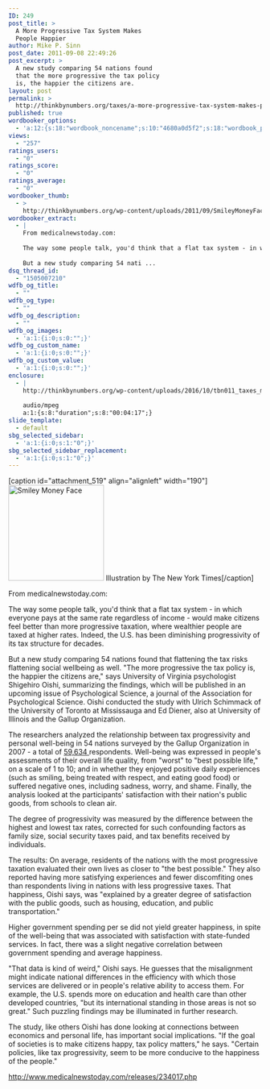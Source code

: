 ```yaml
---
ID: 249
post_title: >
  A More Progressive Tax System Makes
  People Happier
author: Mike P. Sinn
post_date: 2011-09-08 22:49:26
post_excerpt: >
  A new study comparing 54 nations found
  that the more progressive the tax policy
  is, the happier the citizens are.
layout: post
permalink: >
  http://thinkbynumbers.org/taxes/a-more-progressive-tax-system-makes-people-happier/
published: true
wordbooker_options:
  - 'a:12:{s:18:"wordbook_noncename";s:10:"4680a0d5f2";s:18:"wordbook_page_post";s:15:"227151724000676";s:18:"wordbook_orandpage";s:1:"2";s:23:"wordbook_default_author";s:1:"2";s:23:"wordbook_extract_length";s:3:"400";s:19:"wordbook_actionlink";s:3:"100";s:26:"wordbooker_publish_default";s:2:"on";s:27:"wordbooker_publish_override";s:2:"on";s:19:"wordbook_thumb_only";s:2:"on";s:18:"wordbook_attribute";s:0:"";s:29:"wordbooker_status_update_text";s:0:"";s:20:"wordbook_comment_get";s:2:"on";}'
views:
  - "257"
ratings_users:
  - "0"
ratings_score:
  - "0"
ratings_average:
  - "0"
wordbooker_thumb:
  - >
    http://thinkbynumbers.org/wp-content/uploads/2011/09/SmileyMoneyFace-90x90.jpg
wordbooker_extract:
  - |
    From medicalnewstoday.com:
    
    The way some people talk, you'd think that a flat tax system - in which everyone pays at the same rate regardless of income - would make citizens feel better than more progressive taxation, where wealthier people are taxed at higher rates. Indeed, the U.S. has been diminishing progressivity of its tax structure for decades.
    
    But a new study comparing 54 nati ...
dsq_thread_id:
  - "1505007210"
wdfb_og_title:
  - ""
wdfb_og_type:
  - ""
wdfb_og_description:
  - ""
wdfb_og_images:
  - 'a:1:{i:0;s:0:"";}'
wdfb_og_custom_name:
  - 'a:1:{i:0;s:0:"";}'
wdfb_og_custom_value:
  - 'a:1:{i:0;s:0:"";}'
enclosure:
  - |
    http://thinkbynumbers.org/wp-content/uploads/2016/10/tbn011_taxes_make_us_happy.mp3
    
    audio/mpeg
    a:1:{s:8:"duration";s:8:"00:04:17";}
slide_template:
  - default
sbg_selected_sidebar:
  - 'a:1:{i:0;s:1:"0";}'
sbg_selected_sidebar_replacement:
  - 'a:1:{i:0;s:1:"0";}'
---
```

[caption id="attachment_519" align="alignleft" width="190"]<img class="size-full wp-image-519 " title="Smiley Money Face" src="http://thinkbynumbers.org/wp-content/uploads/2011/09/SmileyMoneyFace.jpg" alt="Smiley Money Face" width="190" height="190" /> Illustration by The New York Times[/caption]

From medicalnewstoday.com:

The way some people talk, you'd think that a flat tax system - in which everyone pays at the same rate regardless of income - would make citizens feel better than more progressive taxation, where wealthier people are taxed at higher rates. Indeed, the U.S. has been diminishing progressivity of its tax structure for decades.

But a new study comparing 54 nations found that flattening the tax risks flattening social wellbeing as well. "The more progressive the tax policy is, the happier the citizens are," says University of Virginia psychologist Shigehiro Oishi, summarizing the findings, which will be published in an upcoming issue of Psychological Science, a journal of the Association for Psychological Science. Oishi conducted the study with Ulrich Schimmack of the University of Toronto at Mississauga and Ed Diener, also at University of Illinois and the Gallup Organization.

The researchers analyzed the relationship between tax progressivity and personal well-being in 54 nations surveyed by the Gallup Organization in 2007 - a total of <a href="http://www.sharing.org/information-centre/reports/financing-global-sharing-economy-part-three-1-taxing-financial">59,634 </a>respondents. Well-being was expressed in people's assessments of their overall life quality, from "worst" to "best possible life," on a scale of 1 to 10; and in whether they enjoyed positive daily experiences (such as smiling, being treated with respect, and eating good food) or suffered negative ones, including sadness, worry, and shame. Finally, the analysis looked at the participants' satisfaction with their nation's public goods, from schools to clean air.

The degree of progressivity was measured by the difference between the highest and lowest tax rates, corrected for such confounding factors as family size, social security taxes paid, and tax benefits received by individuals.

The results: On average, residents of the nations with the most progressive taxation evaluated their own lives as closer to "the best possible." They also reported having more satisfying experiences and fewer discomfiting ones than respondents living in nations with less progressive taxes. That happiness, Oishi says, was "explained by a greater degree of satisfaction with the public goods, such as housing, education, and public transportation."

Higher government spending per se did not yield greater happiness, in spite of the well-being that was associated with satisfaction with state-funded services. In fact, there was a slight negative correlation between government spending and average happiness.

"That data is kind of weird," Oishi says. He guesses that the misalignment might indicate national differences in the efficiency with which those services are delivered or in people's relative ability to access them. For example, the U.S. spends more on education and health care than other developed countries, "but its international standing in those areas is not so great." Such puzzling findings may be illuminated in further research.

The study, like others Oishi has done looking at connections between economics and personal life, has important social implications. "If the goal of societies is to make citizens happy, tax policy matters," he says. "Certain policies, like tax progressivity, seem to be more conducive to the happiness of the people."

<a href="http://www.medicalnewstoday.com/releases/234017.php">http://www.medicalnewstoday.com/releases/234017.php</a>

&nbsp;